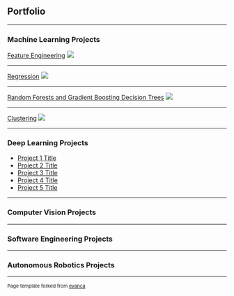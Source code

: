 ## Portfolio

---

### Machine Learning Projects 

[Feature Engineering](/sample_page)
<img src="images/dummy_thumbnail.jpg?raw=true"/>

---
[Regression](/pdf/sample_presentation.pdf)
<img src="images/dummy_thumbnail.jpg?raw=true"/>

---
[Random Forests and Gradient Boosting Decision Trees](http://example.com/)
<img src="images/dummy_thumbnail.jpg?raw=true"/>

---
[Clustering](http://example.com/)
<img src="images/dummy_thumbnail.jpg?raw=true"/>

---

### Deep Learning Projects

- [Project 1 Title](http://example.com/)
- [Project 2 Title](http://example.com/)
- [Project 3 Title](http://example.com/)
- [Project 4 Title](http://example.com/)
- [Project 5 Title](http://example.com/)

---

### Computer Vision Projects

---

### Software Engineering Projects

---

### Autonomous Robotics Projects

---
<p style="font-size:11px">Page template forked from <a href="https://github.com/evanca/quick-portfolio">evanca</a></p>
<!-- Remove above link if you don't want to attibute -->

